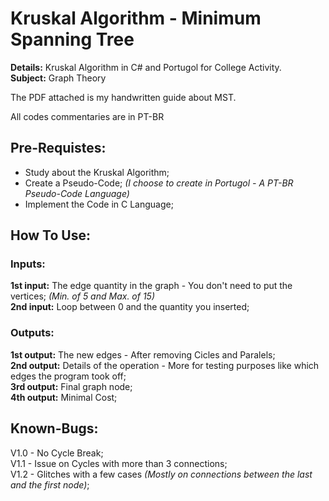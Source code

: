 # Kruskal Algorithm - Minimum Spanning Tree
**Details:** Kruskal Algorithm in C# and Portugol for College Activity.<br>
**Subject:** Graph Theory

The PDF attached is my handwritten guide about MST.

All codes commentaries are in PT-BR

## Pre-Requistes:
- Study about the Kruskal Algorithm;
- Create a Pseudo-Code; *(I choose to create in Portugol - A PT-BR Pseudo-Code Language)*
- Implement the Code in C Language;

## How To Use:

### Inputs:
**1st input:** The edge quantity in the graph - You don't need to put the vertices; *(Min. of 5 and Max. of 15)*<br>
**2nd input:** Loop between 0 and the quantity you inserted;<br>

### Outputs:
**1st output:** The new edges - After removing Cicles and Paralels;<br>
**2nd output:** Details of the operation - More for testing purposes like which edges the program took off;<br>
**3rd output:** Final graph node;<br>
**4th output:** Minimal Cost;<br>

## Known-Bugs:
V1.0 - No Cycle Break;<br>
V1.1 - Issue on Cycles with more than 3 connections;<br>
V1.2 - Glitches with a few cases *(Mostly on connections between the last and the first node)*;<br>
